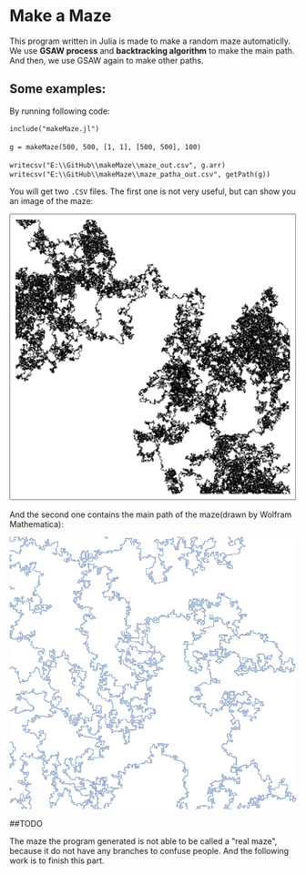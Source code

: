 # Make a Maze

This program written in Julia is made to make a random maze automaticlly. We use **GSAW process** and **backtracking algorithm** to make the main path. And then, we use GSAW again to make other paths.

## Some examples:

By running following code:
```
include("makeMaze.jl")

g = makeMaze(500, 500, [1, 1], [500, 500], 100)

writecsv("E:\\GitHub\\makeMaze\\maze_out.csv", g.arr)
writecsv("E:\\GitHub\\makeMaze\\maze_patha_out.csv", getPath(g))
```

You will get two `.CSV` files. The first one is not very useful, but can show you an image of the maze:

![image of maze 1](https://github.com/RandomMaze/makeMaze/raw/master/Images/maze_01.png)

And the second one contains the main path of the maze(drawn by Wolfram Mathematica):

![image of maze 2](https://github.com/RandomMaze/makeMaze/raw/master/Images/maze_02.png)

##TODO

The maze the program generated is not able to be called a "real maze", because it do not have any branches to confuse people. And the following work is to finish this part.
